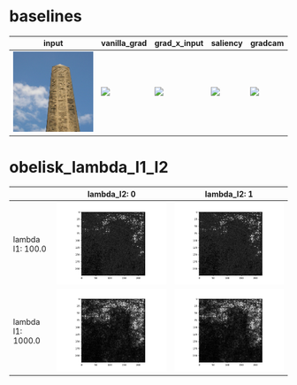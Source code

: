 # baselines
|             input             |                vanilla_grad                |                grad_x_input                |                saliency                |                gradcam                |
|-------------------------------|--------------------------------------------|--------------------------------------------|----------------------------------------|---------------------------------------|
|![](images/obelisk/obelisk.png)|![](images/obelisk/obelisk_vanilla_grad.png)|![](images/obelisk/obelisk_grad_x_input.png)|![](images/obelisk/obelisk_saliency.png)|![](images/obelisk/obelisk_gradcam.png)|

# obelisk_lambda_l1_l2
|                 |             lambda_l2: 0             |             lambda_l2: 1             |
|-----------------|--------------------------------------|--------------------------------------|
|lambda l1: 100.0 |![](images/obelisk/lambda_l1_l2_0.png)|![](images/obelisk/lambda_l1_l2_1.png)|
|lambda l1: 1000.0|![](images/obelisk/lambda_l1_l2_2.png)|![](images/obelisk/lambda_l1_l2_3.png)|

